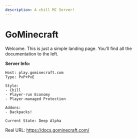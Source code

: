 ```yaml
---
description: A chill MC Server!
---
```


# GoMinecraft

Welcome. This is just a simple landing page. You'll find all the documentation to the left.

**Server Info:**

```text
Host: play.gominecraft.com
Type: PvP+PvE

Style:
- Chill
- Player-run Economy
- Player-managed Protection

Addons:
- Backpacks!

Current State: Deep Alpha
```

Real URL: https://docs.gominecraft.com/

